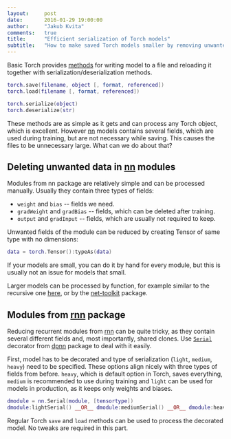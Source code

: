 ```yaml
---
layout:     post
date:       2016-01-29 19:00:00
author:     "Jakub Kvita"
comments:   true
title:      "Efficient serialization of Torch models"
subtitle:   "How to make saved Torch models smaller by removing unwanted fields."
---
```


Basic Torch provides [methods](https://github.com/torch/torch7/blob/master/doc/serialization.md) for writing model to a file and reloading it together with serialization/deserialization methods.

~~~lua
torch.save(filename, object [, format, referenced])
torch.load(filename [, format, referenced])

torch.serialize(object)
torch.deserialize(str)
~~~

These methods are as simple as it gets and can process any Torch object, which is excellent.
However [nn](https://github.com/torch/nn) models contains several fields, which are used during training, but are not necessary while saving. This causes the files to be unnecessary large. What can we do about that?

Deleting unwanted data in [nn](https://github.com/torch/nn) modules
-----------------------------------------
Modules from nn package are relatively simple and can be processed manually. Usually they contain three types of fields:

* `weight` and `bias` -- fields we need.
* `gradWeight` and `gradBias` -- fields, which can be deleted after training.
* `output` and `gradInput`  -- fields, which are usually not required to keep.

Unwanted fields of the module can be reduced by creating Tensor of same type with no dimensions:

~~~lua
data = torch.Tensor():typeAs(data)
~~~

If your models are small, you can do it by hand for every module, but this is usually not an issue for models that small.

Larger models can be processed by function, for example similar to the recursive one [here](https://github.com/torch/nn/issues/112), or by the [net-toolkit](https://github.com/Atcold/net-toolkit) package.

Modules from [rnn](https://github.com/Element-Research/rnn) package
------------------------
Reducing recurrent modules from [rnn](https://github.com/Element-Research/rnn) can be quite tricky, as they contain several different fields and, most importantly, shared clones. Use [`Serial`](https://github.com/Element-Research/dpnn#serial) decorator from [dpnn](https://github.com/Element-Research/dpnn) package to deal with it easily.

First, model has to be decorated and type of serialization (`light`, `medium`, `heavy`) need to be specified. These options align nicely with three types of fields from before. `heavy`, which is default option in Torch, saves everything, `medium` is recommended to use during training and `light` can be used for models in production, as it keeps only weights and biases.

~~~lua
dmodule = nn.Serial(module, [tensortype])
dmodule:lightSerial() __OR__ dmodule:mediumSerial() __OR__ dmodule:heavySerial()
~~~

Regular Torch `save` and `load` methods can be used to process the decorated model. No tweaks are required in this part.
